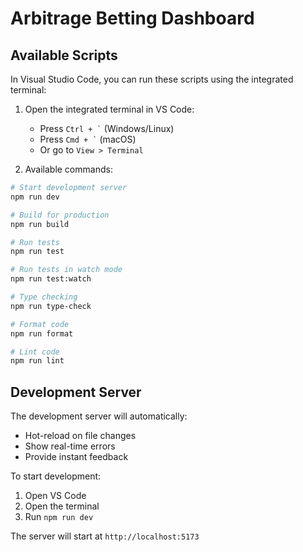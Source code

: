 # Arbitrage Betting Dashboard

## Available Scripts

In Visual Studio Code, you can run these scripts using the integrated terminal:

1. Open the integrated terminal in VS Code:
   - Press `` Ctrl + ` `` (Windows/Linux)
   - Press `` Cmd + ` `` (macOS)
   - Or go to `View > Terminal`

2. Available commands:

```bash
# Start development server
npm run dev

# Build for production
npm run build

# Run tests
npm run test

# Run tests in watch mode
npm run test:watch

# Type checking
npm run type-check

# Format code
npm run format

# Lint code
npm run lint
```

## Development Server

The development server will automatically:
- Hot-reload on file changes
- Show real-time errors
- Provide instant feedback

To start development:

1. Open VS Code
2. Open the terminal
3. Run `npm run dev`

The server will start at `http://localhost:5173`